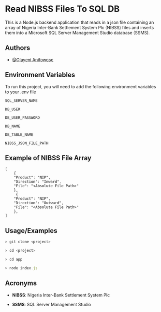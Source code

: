 
# Read NIBSS Files To SQL DB

This is a Node.js backend application that reads in a json file containing an array of Nigeria Inter-Bank Settlement System Plc (NIBSS) files and inserts them into a Microsoft SQL Server Management Studio database (SSMS).
## Authors

- [@Olayeni Anifowose](https://github.com/olayeni45)


## Environment Variables

To run this project, you will need to add the following environment variables to your .env file

`SQL_SERVER_NAME`

`DB_USER`

`DB_USER_PASSWORD`

`DB_NAME`

`DB_TABLE_NAME`

`NIBSS_JSON_FILE_PATH`



## Example of NIBSS File Array
```
[
    {
    "Product": "NIP",
    "Direction": "Inward",
    "File": "<Absolute File Path>"
    },
     {
    "Product": "NIP",
    "Direction": "Outward",
    "File": "<Absolute File Path>"
    },
]
```
## Usage/Examples

```javascript
> git clone <project>

> cd <project>

> cd app

> node index.js
```


## Acronyms

* **NIBSS**: Nigeria Inter-Bank Settlement System Plc

* **SSMS**: SQL Server Management Studio
